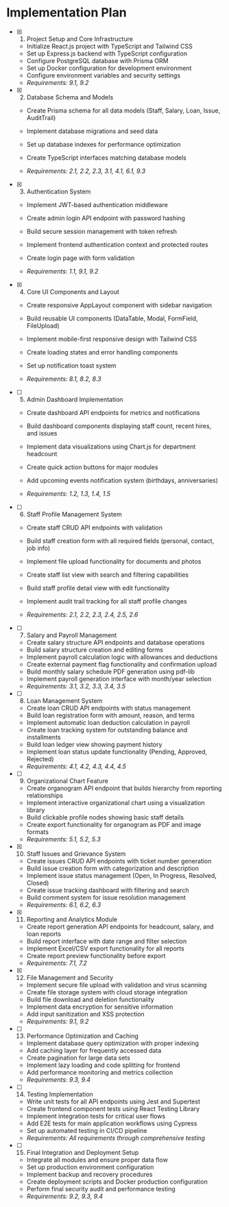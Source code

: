 # Implementation Plan

- [x] 1. Project Setup and Core Infrastructure


  - Initialize React.js project with TypeScript and Tailwind CSS
  - Set up Express.js backend with TypeScript configuration
  - Configure PostgreSQL database with Prisma ORM
  - Set up Docker configuration for development environment
  - Configure environment variables and security settings
  - _Requirements: 9.1, 9.2_



- [x] 2. Database Schema and Models



  - Create Prisma schema for all data models (Staff, Salary, Loan, Issue, AuditTrail)
  - Implement database migrations and seed data
  - Set up database indexes for performance optimization


  - Create TypeScript interfaces matching database models
  - _Requirements: 2.1, 2.2, 2.3, 3.1, 4.1, 6.1, 9.3_

- [x] 3. Authentication System



  - Implement JWT-based authentication middleware
  - Create admin login API endpoint with password hashing



  - Build secure session management with token refresh
  - Implement frontend authentication context and protected routes
  - Create login page with form validation
  - _Requirements: 1.1, 9.1, 9.2_





- [x] 4. Core UI Components and Layout




  - Create responsive AppLayout component with sidebar navigation
  - Build reusable UI components (DataTable, Modal, FormField, FileUpload)
  - Implement mobile-first responsive design with Tailwind CSS



  - Create loading states and error handling components
  - Set up notification toast system
  - _Requirements: 8.1, 8.2, 8.3_

- [ ] 5. Admin Dashboard Implementation


  - Create dashboard API endpoints for metrics and notifications



  - Build dashboard components displaying staff count, recent hires, and issues
  - Implement data visualizations using Chart.js for department headcount
  - Create quick action buttons for major modules
  - Add upcoming events notification system (birthdays, anniversaries)
  - _Requirements: 1.2, 1.3, 1.4, 1.5_






- [ ] 6. Staff Profile Management System
  - Create staff CRUD API endpoints with validation
  - Build staff creation form with all required fields (personal, contact, job info)
  - Implement file upload functionality for documents and photos



  - Create staff list view with search and filtering capabilities
  - Build staff profile detail view with edit functionality
  - Implement audit trail tracking for all staff profile changes
  - _Requirements: 2.1, 2.2, 2.3, 2.4, 2.5, 2.6_


- [ ] 7. Salary and Payroll Management
  - Create salary structure API endpoints and database operations
  - Build salary structure creation and editing forms
  - Implement payroll calculation logic with allowances and deductions
  - Create external payment flag functionality and confirmation upload
  - Build monthly salary schedule PDF generation using pdf-lib
  - Implement payroll generation interface with month/year selection
  - _Requirements: 3.1, 3.2, 3.3, 3.4, 3.5_

- [ ] 8. Loan Management System
  - Create loan CRUD API endpoints with status management
  - Build loan registration form with amount, reason, and terms
  - Implement automatic loan deduction calculation in payroll
  - Create loan tracking system for outstanding balance and installments
  - Build loan ledger view showing payment history
  - Implement loan status update functionality (Pending, Approved, Rejected)
  - _Requirements: 4.1, 4.2, 4.3, 4.4, 4.5_

- [ ] 9. Organizational Chart Feature
  - Create organogram API endpoint that builds hierarchy from reporting relationships
  - Implement interactive organizational chart using a visualization library
  - Build clickable profile nodes showing basic staff details
  - Create export functionality for organogram as PDF and image formats
  - _Requirements: 5.1, 5.2, 5.3_

- [x] 10. Staff Issues and Grievance System


  - Create issues CRUD API endpoints with ticket number generation
  - Build issue creation form with categorization and description
  - Implement issue status management (Open, In Progress, Resolved, Closed)
  - Create issue tracking dashboard with filtering and search
  - Build comment system for issue resolution management
  - _Requirements: 6.1, 6.2, 6.3_

- [x] 11. Reporting and Analytics Module



  - Create report generation API endpoints for headcount, salary, and loan reports
  - Build report interface with date range and filter selection
  - Implement Excel/CSV export functionality for all reports
  - Create report preview functionality before export
  - _Requirements: 7.1, 7.2_

- [x] 12. File Management and Security



  - Implement secure file upload with validation and virus scanning
  - Create file storage system with cloud storage integration
  - Build file download and deletion functionality
  - Implement data encryption for sensitive information
  - Add input sanitization and XSS protection
  - _Requirements: 9.1, 9.2_

- [ ] 13. Performance Optimization and Caching


  - Implement database query optimization with proper indexing
  - Add caching layer for frequently accessed data
  - Create pagination for large data sets
  - Implement lazy loading and code splitting for frontend
  - Add performance monitoring and metrics collection
  - _Requirements: 9.3, 9.4_

- [ ] 14. Testing Implementation
  - Write unit tests for all API endpoints using Jest and Supertest
  - Create frontend component tests using React Testing Library
  - Implement integration tests for critical user flows
  - Add E2E tests for main application workflows using Cypress
  - Set up automated testing in CI/CD pipeline
  - _Requirements: All requirements through comprehensive testing_

- [ ] 15. Final Integration and Deployment Setup
  - Integrate all modules and ensure proper data flow
  - Set up production environment configuration
  - Implement backup and recovery procedures
  - Create deployment scripts and Docker production configuration
  - Perform final security audit and performance testing
  - _Requirements: 9.2, 9.3, 9.4_
